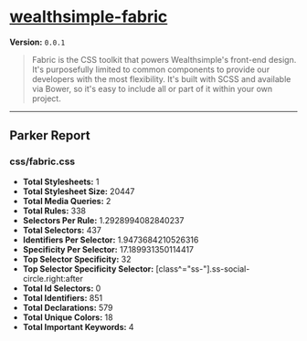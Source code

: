 # [wealthsimple-fabric]( http://fabric.wealthsimple.com )

**Version:** `0.0.1`

> Fabric is the CSS toolkit that powers Wealthsimple's front-end design. It's purposefully limited to common components to provide our developers with the most flexibility. It's built with SCSS and available via Bower, so it's easy to include all or part of it within your own project.

* * *

## Parker Report

### css/fabric.css

- **Total Stylesheets:** 1
- **Total Stylesheet Size:** 20447
- **Total Media Queries:** 2
- **Total Rules:** 338
- **Selectors Per Rule:** 1.2928994082840237
- **Total Selectors:** 437
- **Identifiers Per Selector:** 1.9473684210526316
- **Specificity Per Selector:** 17.189931350114417
- **Top Selector Specificity:** 32
- **Top Selector Specificity Selector:** [class^="ss-"].ss-social-circle.right:after
- **Total Id Selectors:** 0
- **Total Identifiers:** 851
- **Total Declarations:** 579
- **Total Unique Colors:** 18
- **Total Important Keywords:** 4
